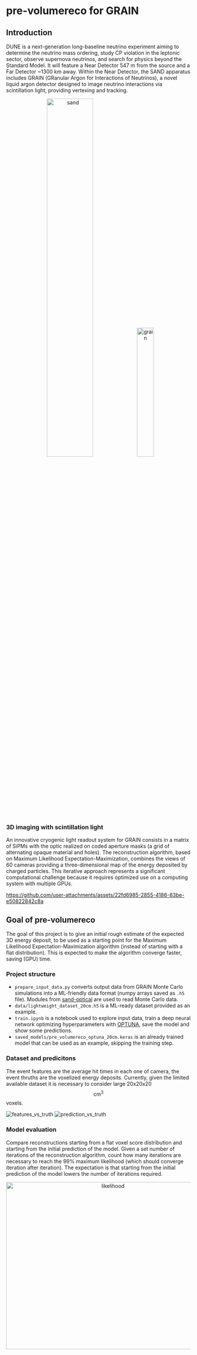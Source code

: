# pre-volumereco for GRAIN
## Introduction
DUNE is a next-generation long-baseline neutrino experiment aiming to determine the neutrino mass ordering, study CP violation in the leptonic sector, observe supernova neutrinos, and search for physics beyond the Standard Model. It will feature a Near Detector 547 m from the source and a Far Detector ~1300 km away. Within the Near Detector, the SAND apparatus includes GRAIN (GRanular Argon for Interactions of Neutrinos), a novel liquid argon detector designed to image neutrino interactions via scintillation light, providing vertexing and tracking.

<p align="center">
  <img width="50%" height="50%" alt="sand" src="https://github.com/user-attachments/assets/03713bb0-eb98-4b99-a5bc-7bb80c267fba" />
  <img width="30%" height="30%" alt="grain" src="https://github.com/user-attachments/assets/7cbab096-ac4a-4e1a-a12b-d1754ba9c02f" />
</p>

### 3D imaging with scintillation light
An innovative cryogenic light readout system for GRAIN consists in a matrix of SiPMs with the optic realized on coded aperture masks (a grid of alternating opaque material and holes). The reconstruction algorithm, based on Maximum Likelihood Expectation-Maximization, combines the views of 60 cameras providing a three-dimensional map of the energy deposited by charged particles. This iterative approach represents a significant computational challenge because it requires optimized use on a computing system with multiple GPUs.

https://github.com/user-attachments/assets/22fd6985-2855-4186-83be-e50822842c8a

## Goal of pre-volumereco
The goal of this project is to give an initial rough estimate of the expected 3D energy deposit, to be used as a starting point for the Maximum Likelihood Expectation-Maximization algorithm (instead of starting with a flat distribution). This is expected to make the algorithm converge faster, saving (GPU) time.

### Project structure
- <code>prepare_input_data.py</code> converts output data from GRAIN Monte Carlo simulations into a ML-friendly data format (numpy arrays saved as <code>.h5</code> file). Modules from [sand-optical](https://baltig.infn.it/dune/sand-optical/tools) are used to read Monte Carlo data.
- <code>data/lightweight_dataset_20cm.h5</code> is a ML-ready dataset provided as an example.
- <code>train.ipynb</code> is a notebook used to explore input data, train a deep neural network optimizing hyperparameters with [OPTUNA](https://optuna.org), save the model and show some predictions.
- <code>saved_models/pre_volumereco_optuna_20cm.keras</code> is an already trained model that can be used as an example, skipping the training step.

### Dataset and predicitons
The event features are the average hit times in each one of camera, the event thruths are the voxelized energy deposits. Currently, given the limited available dataset it is necessary to consider large 20x20x20 $$\text{cm}^{3}$$ voxels.

![features_vs_truth](https://github.com/user-attachments/assets/2fa61bd9-5ee0-4e89-98a9-177e9cc3a877)
![prediction_vs_truth](https://github.com/user-attachments/assets/4cd3df5a-d8e4-4520-87a7-b08d587b6793)


### Model evaluation
Compare reconstructions starting from a flat voxel score distribution and starting from the initial prediction of the model. Given a set number of iterations of the reconstruction algorithm, count how many iterations are necessary to reach the 99% maximum likelihood (which should converge iteration after iteration). The expectation is that starting from the initial prediction of the model lowers the number of iterations required.

<p align="center">
  <img width="567" height="455" alt="likelihood" src="https://github.com/user-attachments/assets/da34aca9-52e9-4e90-b79a-9282ec36ae1f" />
</p>
